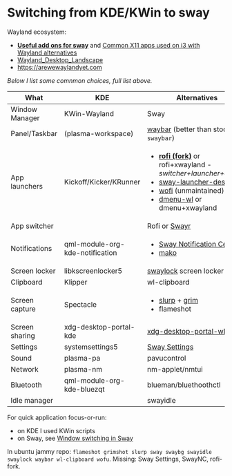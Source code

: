 # Switching from KDE/KWin to sway

Wayland ecosystem:
* **[Useful add ons for sway](https://github.com/swaywm/sway/wiki/Useful-add-ons-for-sway)** and [Common X11 apps used on i3 with Wayland alternatives](https://github.com/swaywm/sway/wiki/i3-Migration-Guide#common-x11-apps-used-on-i3-with-wayland-alternatives)
* [Wayland_Desktop_Landscape](https://wiki.gentoo.org/wiki/Wayland_Desktop_Landscape)
* https://arewewaylandyet.com

*Below I list some comnmon choices, full list above.*

| What           | KDE                           | Alternatives |
| ---            | ---                           | ---|
| Window Manager | KWin-Wayland                  | Sway
| Panel/Taskbar  | (plasma-workspace)            | [waybar](https://github.com/Alexays/Waybar) (better than stock `swaybar`)
| App launchers  | Kickoff/Kicker/KRunner        | <ul><li>**[rofi (fork)](https://github.com/lbonn/rofi)** or rofi+xwayland - *switcher+launcher+dmenu*<li>[sway-launcher-desktop](https://github.com/Biont/sway-launcher-desktop)<li>[wofi](https://hg.sr.ht/~scoopta/wofi) (unmaintained)<li>[dmenu-wl](https://github.com/nyyManni/dmenu-wayland) or dmenu+xwayland</ul>
| App switcher   |                               | Rofi or [Swayr](https://sr.ht/~tsdh/swayr/)
| Notifications  |qml-module-org-kde-notification| <ul><li>[Sway Notification Center](https://github.com/ErikReider/SwayNotificationCenter)<li>[mako](https://github.com/emersion/mako)</ul>
| Screen locker  | libkscreenlocker5             | [swaylock](https://github.com/swaywm/swaylock) screen locker
| Clipboard      | Klipper                       | wl-clipboard
| Screen capture | Spectacle                     | <ul><li>[slurp](https://github.com/emersion/slurp) + [grim](https://sr.ht/~emersion/grim/)<li>flameshot</ul>
| Screen sharing | xdg-desktop-portal-kde        | [xdg-desktop-portal-wlr](https://github.com/emersion/xdg-desktop-portal-wlr)
| Settings       | systemsettings5               | [Sway Settings](https://github.com/ErikReider/SwaySettings)
| Sound          | plasma-pa                     | pavucontrol
| Network        | plasma-nm                     | nm-applet/nmtui
| Bluetooth      | qml-module-org-kde-bluezqt    | blueman/bluethoothctl
| Idle manager   |                               | swayidle  

For quick application focus-or-run:
* on KDE I used KWin scripts
* on Sway, see [Window switching in Sway](https://curiouscoding.nl/2021/07/01/sway-window-switching/)

In ubuntu jammy repo: `flameshot grimshot slurp sway swaybg swayidle swaylock waybar wl-clipboard wofu`. Missing: Sway Settings, SwayNC, rofi-fork.
